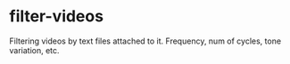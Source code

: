 # filter-videos
Filtering videos by text files attached to it. Frequency, num of cycles, tone variation, etc. 
